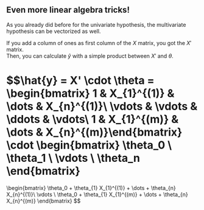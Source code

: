 ## Even more linear algebra tricks!

As you already did before for the univariate hypothesis, the multivariate hypothesis can be vectorized as well.  

If you add a column of ones as first column of the $X$ matrix, you got the $X'$ matrix.  
Then, you can calculate $\hat{y}$ with a simple product between $X'$ and $\theta$.

$$\hat{y} = X' \cdot \theta = 
\begin{bmatrix} 
1 & X_{1}^{(1)} & \dots & X_{n}^{(1)}\\
\vdots & \vdots & \ddots & \vdots\\
1 & X_{1}^{(m)} & \dots &  X_{n}^{(m)}\end{bmatrix}
\cdot
\begin{bmatrix}
\theta_0 \\ 
\theta_1 \\
\vdots \\
\theta_n
\end{bmatrix} 
= 
\begin{bmatrix} 
\theta_0 + \theta_{1} X_{1}^{(1)} + \dots + \theta_{n} X_{n}^{(1)}\\ 
\vdots \\ 
\theta_0 + \theta_{1} X_{1}^{(m)} + \dots + \theta_{n} X_{n}^{(m)}
\end{bmatrix} $$